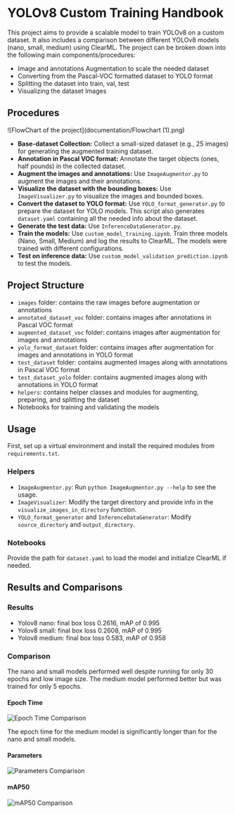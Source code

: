 # YOLOv8 Custom Training Handbook

This project aims to provide a scalable model to train YOLOv8 on a custom dataset. It also includes a comparison between different YOLOv8 models (nano, small, medium) using ClearML. The project can be broken down into the following main components/procedures:

- Image and annotations Augmentation to scale the needed dataset
- Converting from the Pascal-VOC formatted dataset to YOLO format
- Splitting the dataset into train, val, test
- Visualizing the dataset Images

## Procedures

![FlowChart of the project](documentation/Flowchart (1).png)

- **Base-dataset Collection:** Collect a small-sized dataset (e.g., 25 images) for generating the augmented training dataset.
- **Annotation in Pascal VOC format:** Annotate the target objects (ones, half pounds) in the collected dataset.
- **Augment the images and annotations:** Use `ImageAugmentor.py` to augment the images and their annotations.
- **Visualize the dataset with the bounding boxes:** Use `ImageVisualizer.py` to visualize the images and bounded boxes.
- **Convert the dataset to YOLO format:** Use `YOLO_format_generator.py` to prepare the dataset for YOLO models. This script also generates `dataset.yaml` containing all the needed info about the dataset.
- **Generate the test data:** Use `InferenceDataGenerator.py`.
- **Train the models:** Use `custom_model_training.ipynb`. Train three models (Nano, Small, Medium) and log the results to ClearML. The models were trained with different configurations.
- **Test on inference data:** Use `custom_model_validation_prediction.ipynb` to test the models.

## Project Structure

- `images` folder: contains the raw images before augmentation or annotations
- `annotated_dataset_voc` folder: contains images after annotations in Pascal VOC format
- `augmented_dataset_voc` folder: contains images after augmentation for images and annotations
- `yolo_format_dataset` folder: contains images after augmentation for images and annotations in YOLO format
- `test_dataset` folder: contains augmented images along with annotations in Pascal VOC format
- `test_dataset_yolo` folder: contains augmented images along with annotations in YOLO format
- `helpers`: contains helper classes and modules for augmenting, preparing, and splitting the dataset
- Notebooks for training and validating the models

## Usage

First, set up a virtual environment and install the required modules from `requirements.txt`.

### Helpers

- `ImageAugmentor.py`: Run `python ImageAugmentor.py --help` to see the usage.
- `ImageVisualizer`: Modify the target directory and provide info in the `visualize_images_in_directory` function.
- `YOLO_format_generator` and `InferenceDataGenerator`: Modify `source_directory` and `output_directory`.

### Notebooks

Provide the path for `dataset.yaml` to load the model and initialize ClearML if needed.

## Results and Comparisons

### Results

- Yolov8 nano: final box loss 0.2616, mAP of 0.995
- Yolov8 small: final box loss 0.2608, mAP of 0.995
- Yolov8 medium: final box loss 0.583, mAP of 0.958

### Comparison

The nano and small models performed well despite running for only 30 epochs and low image size. The medium model performed better but was trained for only 5 epochs.

#### Epoch Time

![Epoch Time Comparison](epoch.png)

The epoch time for the medium model is significantly longer than for the nano and small models.

#### Parameters

![Parameters Comparison](paramter.png)

#### mAP50

![mAP50 Comparison](image.png)
